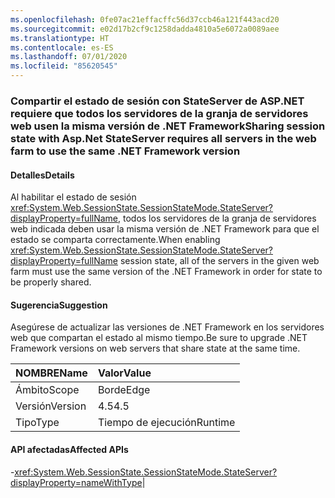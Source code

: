 ```yaml
---
ms.openlocfilehash: 0fe07ac21effacffc56d37ccb46a121f443acd20
ms.sourcegitcommit: e02d17b2cf9c1258dadda4810a5e6072a0089aee
ms.translationtype: HT
ms.contentlocale: es-ES
ms.lasthandoff: 07/01/2020
ms.locfileid: "85620545"
---
```

### <a name="sharing-session-state-with-aspnet-stateserver-requires-all-servers-in-the-web-farm-to-use-the-same-net-framework-version"></a><span data-ttu-id="abc05-101">Compartir el estado de sesión con StateServer de ASP.NET requiere que todos los servidores de la granja de servidores web usen la misma versión de .NET Framework</span><span class="sxs-lookup"><span data-stu-id="abc05-101">Sharing session state with Asp.Net StateServer requires all servers in the web farm to use the same .NET Framework version</span></span>

#### <a name="details"></a><span data-ttu-id="abc05-102">Detalles</span><span class="sxs-lookup"><span data-stu-id="abc05-102">Details</span></span>

<span data-ttu-id="abc05-103">Al habilitar el estado de sesión <xref:System.Web.SessionState.SessionStateMode.StateServer?displayProperty=fullName>, todos los servidores de la granja de servidores web indicada deben usar la misma versión de .NET Framework para que el estado se comparta correctamente.</span><span class="sxs-lookup"><span data-stu-id="abc05-103">When enabling <xref:System.Web.SessionState.SessionStateMode.StateServer?displayProperty=fullName> session state, all of the servers in the given web farm must use the same version of the .NET Framework in order for state to be properly shared.</span></span>

#### <a name="suggestion"></a><span data-ttu-id="abc05-104">Sugerencia</span><span class="sxs-lookup"><span data-stu-id="abc05-104">Suggestion</span></span>

<span data-ttu-id="abc05-105">Asegúrese de actualizar las versiones de .NET Framework en los servidores web que compartan el estado al mismo tiempo.</span><span class="sxs-lookup"><span data-stu-id="abc05-105">Be sure to upgrade .NET Framework versions on web servers that share state at the same time.</span></span>

| <span data-ttu-id="abc05-106">NOMBRE</span><span class="sxs-lookup"><span data-stu-id="abc05-106">Name</span></span>    | <span data-ttu-id="abc05-107">Valor</span><span class="sxs-lookup"><span data-stu-id="abc05-107">Value</span></span>       |
|:--------|:------------|
| <span data-ttu-id="abc05-108">Ámbito</span><span class="sxs-lookup"><span data-stu-id="abc05-108">Scope</span></span>   |<span data-ttu-id="abc05-109">Borde</span><span class="sxs-lookup"><span data-stu-id="abc05-109">Edge</span></span>|
|<span data-ttu-id="abc05-110">Versión</span><span class="sxs-lookup"><span data-stu-id="abc05-110">Version</span></span>|<span data-ttu-id="abc05-111">4.5</span><span class="sxs-lookup"><span data-stu-id="abc05-111">4.5</span></span>|
|<span data-ttu-id="abc05-112">Tipo</span><span class="sxs-lookup"><span data-stu-id="abc05-112">Type</span></span>|<span data-ttu-id="abc05-113">Tiempo de ejecución</span><span class="sxs-lookup"><span data-stu-id="abc05-113">Runtime</span></span>

#### <a name="affected-apis"></a><span data-ttu-id="abc05-114">API afectadas</span><span class="sxs-lookup"><span data-stu-id="abc05-114">Affected APIs</span></span>

-<xref:System.Web.SessionState.SessionStateMode.StateServer?displayProperty=nameWithType></li></ul>|
